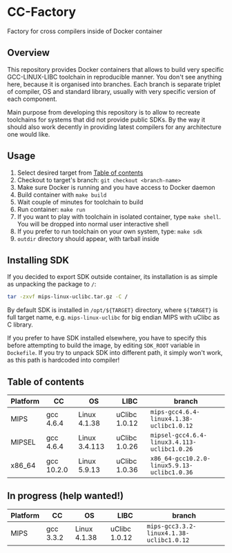 # CC-Factory

Factory for cross compilers inside of Docker container

## Overview

This repository provides Docker containers that allows to build very specific
GCC-LINUX-LIBC toolchain in reproducible manner. You don't see anything here,
because it is organised into branches. Each branch is separate triplet of
compiler, OS and standard library, usually with very specific version of each
component.

Main purpose from developing this repository is to allow to recreate toolchains
for systems that did not provide public SDKs. By the way it should also work
decently in providing latest compilers for any architecture one would like.

## Usage

1. Select desired target from [Table of contents](#table-of-contents)
2. Checkout to target's branch: `git checkout <branch-name>`
3. Make sure Docker is running and you have access to Docker daemon
4. Build container with `make build`
5. Wait couple of minutes for toolchain to build
6. Run container: `make run`
7. If you want to play with toolchain in isolated container, type `make shell`.
   You will be dropped into normal user interactive shell
8. If you prefer to run toolchain on your own system, type: `make sdk`
9. `outdir` directory should appear, with tarball inside

## Installing SDK

If you decided to export SDK outside container, its installation is as simple as
unpacking the package to `/`:

```sh
tar -zxvf mips-linux-uclibc.tar.gz -C /
```

By default SDK is installed in `/opt/${TARGET}` directory, where `${TARGET}` is
full target name, e.g. `mips-linux-uclibc` for big endian MIPS with uClibc as C
library.

If you prefer to have SDK installed elsewhere, you have to specify this before
attempting to build the image, by editing `SDK_ROOT` variable in `Dockefile`. If
you try to unpack SDK into different path, it simply won't work, as this path is
hardcoded into compiler!

## Table of contents

Platform | CC         | OS            | LIBC          | branch
---------|------------|---------------|---------------|-------------------------------------------
MIPS     | gcc 4.6.4  | Linux 4.1.38  | uClibc 1.0.12 | `mips-gcc4.6.4-linux4.1.38-uclibc1.0.12`
MIPSEL   | gcc 4.6.4  | Linux 3.4.113 | uClibc 1.0.26 | `mipsel-gcc4.6.4-linux3.4.113-uclibc1.0.26`
x86_64   | gcc 10.2.0 | Linux 5.9.13  | uClibc 1.0.36 | `x86_64-gcc10.2.0-linux5.9.13-uclibc1.0.36`

## In progress (help wanted!)

Platform | CC         | OS            | LIBC          | branch
---------|------------|---------------|---------------|-------------------------------------------
MIPS     | gcc 3.3.2  | Linux 4.1.38  | uClibc 1.0.12 | `mips-gcc3.3.2-linux4.1.38-uclibc1.0.12`
